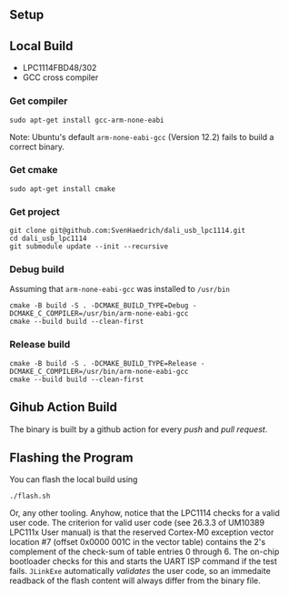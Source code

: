 ## Setup

## Local Build

* LPC1114FBD48/302
* GCC cross compiler

### Get compiler

    sudo apt-get install gcc-arm-none-eabi

Note: Ubuntu's default `arm-none-eabi-gcc` (Version 12.2) fails to build a correct binary.

### Get cmake

    sudo apt-get install cmake

### Get project

    git clone git@github.com:SvenHaedrich/dali_usb_lpc1114.git
    cd dali_usb_lpc1114
    git submodule update --init --recursive

### Debug build

Assuming that `arm-none-eabi-gcc` was installed to `/usr/bin`

    cmake -B build -S . -DCMAKE_BUILD_TYPE=Debug -DCMAKE_C_COMPILER=/usr/bin/arm-none-eabi-gcc
    cmake --build build --clean-first

### Release build

    cmake -B build -S . -DCMAKE_BUILD_TYPE=Release -DCMAKE_C_COMPILER=/usr/bin/arm-none-eabi-gcc
    cmake --build build --clean-first

## Gihub Action Build

The binary is built by a github action for every _push_ and _pull request_.

## Flashing the Program

You can flash the local build using

    ./flash.sh

Or, any other tooling. Anyhow, notice that the LPC1114 checks for a valid user code. The
criterion for valid user code (see 26.3.3 of UM10389 LPC111x User manual) is that the 
reserved Cortex-M0 exception vector location #7 (offset 0x0000 001C in the vector table)
contains the 2's complement of the check-sum of table entries 0 through 6. The on-chip
bootloader checks for this and starts the UART ISP command if the test fails.
`JLinkExe` automatically _validates_ the user code, so an immedaite readback of the
flash content will always differ from the binary file.

